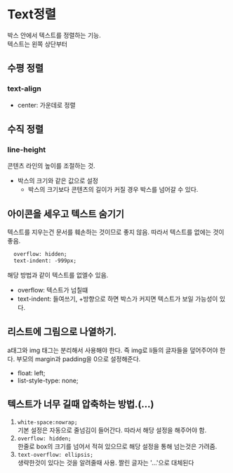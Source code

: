 # Text정렬
박스 안에서 텍스트를 정렬하는 기능.  
텍스트는 왼쪽 상단부터 
## 수평 정렬
### text-align
- center: 가운데로 정렬

## 수직 정렬
### line-height
콘텐츠 라인의 높이를 조절하는 것. 
- 박스의 크기와 같은 값으로 설정
  - 박스의 크기보다 콘텐츠의 길이가 커질 경우 박스를 넘어갈 수 있다. 

  

## 아이콘을 세우고 텍스트 숨기기
텍스트를 지우는건 문서를 훼손하는 것이므로 좋지 않음.
따라서 텍스트를 없에는 것이 좋음.
```html
  overflow: hidden;
  text-indent: -999px; 
```

해당 방법과 같이 텍스트를 없엘수 있음.
- overflow: 텍스트가 넘칠떄
- text-indent: 들여쓰기, +방향으로 하면 박스가 커지면 텍스트가 보일 가능성이 있다.

## 리스트에 그림으로 나열하기.
a태그와 img 태그는 분리해서 사용해야 한다.
즉 img로 li들의 글자들을 덮어주어야 한다.
부모의 margin과 padding을 0으로 설정해준다.
- float: left; 
- list-style-type: none;

## 텍스트가 너무 길때 압축하는 방법.(...)
1. `white-space:nowrap;`  
   기본 설정은 자동으로 줄넘김이 들어간다.
   따라서 해당 설정을 해주어야 함.
2. `overflow: hidden;`  
   한줄로 box의 크기를 넘어서 적혀 있으므로
   해당 설정을 통해 넘는것은 가려줌.
3. `text-overflow: ellipsis;`  
   생략한것이 있다는 것을 알려줄때 사용.
   짤린 글자는 '...'으로 대체된다

